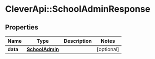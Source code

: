 # CleverApi::SchoolAdminResponse

## Properties
Name | Type | Description | Notes
------------ | ------------- | ------------- | -------------
**data** | [**SchoolAdmin**](SchoolAdmin.md) |  | [optional] 

